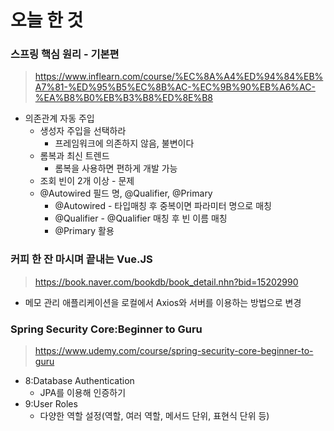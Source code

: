 # 오늘 한 것

### 스프링 핵심 원리 - 기본편

> https://www.inflearn.com/course/%EC%8A%A4%ED%94%84%EB%A7%81-%ED%95%B5%EC%8B%AC-%EC%9B%90%EB%A6%AC-%EA%B8%B0%EB%B3%B8%ED%8E%B8


- 의존관계 자동 주입
    - 생성자 주입을 선택하라
        - 프레임워크에 의존하지 않음, 불변이다
    - 롬복과 최신 트렌드
        - 롬복을 사용하면 편하게 개발 가능
    - 조회 빈이 2개 이상 - 문제
    - @Autowired 필드 명, @Qualifier, @Primary
        - @Autowired - 타입매칭 후 중복이면 파라미터 명으로 매칭
        - @Qualifier - @Qualifier 매칭 후 빈 이름 매칭
        - @Primary 활용

### 커피 한 잔 마시며 끝내는 Vue.JS
> https://book.naver.com/bookdb/book_detail.nhn?bid=15202990

- 메모 관리 애플리케이션을 로컬에서 Axios와 서버를 이용하는 방법으로 변경

### Spring Security Core:Beginner to Guru
> https://www.udemy.com/course/spring-security-core-beginner-to-guru

- 8:Database Authentication
    - JPA를 이용해 인증하기 
- 9:User Roles
    - 다양한 역할 설정(역할, 여러 역할, 메서드 단위, 표현식 단위 등)